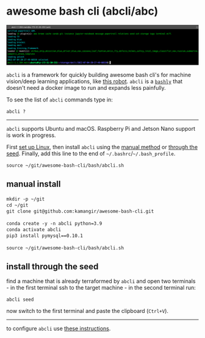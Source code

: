 # awesome bash cli (abcli/abc)

![image](./assets/marquee.png)

`abcli` is a framework for quickly building awesome bash cli's for machine vision/deep learning applications, like [this robot](https://github.com/kamangir/blue-rvr). `abcli` is a [`bashly`](https://github.com/DannyBen/bashly) that doesn't need a docker image to run and expands less painfully.

To see the list of `abcli` commands type in:

```
abcli ?
```

---

`abcli` supports Ubuntu and macOS. Raspberry Pi and Jetson Nano support is work in progress.

First [set up Linux](#installing-linux), then install `abcli` using the [manual method](#manual-install) or [through the seed](#install-through-the-seed). Finally, add this line to the end of `~/.bashrc`/`~/.bash_profile`.

```
source ~/git/awesome-bash-cli/bash/abcli.sh
```

## manual install



```
mkdir -p ~/git
cd ~/git
git clone git@github.com:kamangir/awesome-bash-cli.git

conda create -y -n abcli python=3.9
conda activate abcli
pip3 install pymysql==0.10.1

source ~/git/awesome-bash-cli/bash/abcli.sh
```
## install through the seed

find a machine that is already terraformed by `abcli` and open two terminals - in the first terminal ssh to the target machine - in the second terminal run:

```
abcli seed
```

now switch to the first terminal and paste the clipboard (`Ctrl+V`).

---

to configure `abcli` use [these instructions](./bash/bootstrap/config/README.md).


